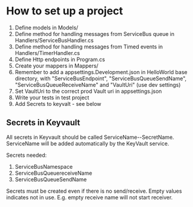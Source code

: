 # How to set up a project

1. Define models in Models/
2. Define method for handling messages from ServiceBus queue in Handlers/ServiceBusHandler.cs
3. Define method for handling messages from Timed events in Handlers/TimerHandler.cs
4. Define Http endpoints in Program.cs
5. Create your mappers in Mappers/
6. Remember to add a appsettings.Development.json in HelloWorld base directory, with "ServiceBusEndpoint", "ServiceBusQueueSendName", "ServiceBusQueueReceiveName" and "VaultUri" (use dev settings)
7. Set VaultUri to the correct prod Vault uri in appsettings.json
0. Write your tests in test project
0. Add Secrets to keyvalt - see below

## Secrets in Keyvault
All secrets in Keyvault should be called ServiceName--SecretName. ServiceName will be added automatically by the KeyVault service.

Secrets needed:

1. ServiceBusNamespace
2. ServiceBusQueuereceiveName
3. ServiceBusQueueSendName

Secrets must be created even if there is no send/receive. Empty values indicates not in use. E.g. empty receive name will not start receiver.

